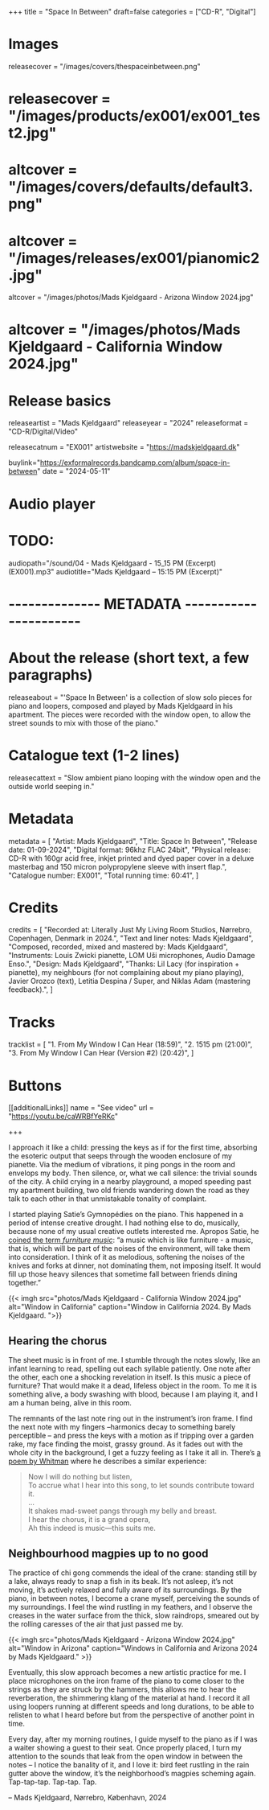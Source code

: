 +++
title = "Space In Between"
draft=false
categories = ["CD-R", "Digital"]

# Images
releasecover = "/images/covers/thespaceinbetween.png"
# releasecover = "/images/products/ex001/ex001_test2.jpg"
# altcover = "/images/covers/defaults/default3.png"
# altcover = "/images/releases/ex001/pianomic2.jpg"
altcover = "/images/photos/Mads Kjeldgaard - Arizona Window 2024.jpg"
# altcover = "/images/photos/Mads Kjeldgaard - California Window 2024.jpg"

# Release basics
releaseartist = "Mads Kjeldgaard"
releaseyear = "2024"
releaseformat = "CD-R/Digital/Video"

releasecatnum = "EX001"
artistwebsite = "https://madskjeldgaard.dk"

buylink="https://exformalrecords.bandcamp.com/album/space-in-between"
date = "2024-05-11"

# Audio player
# TODO:
audiopath="/sound/04 - Mads Kjeldgaard - 15_15 PM (Excerpt) (EX001).mp3"
audiotitle="Mads Kjeldgaard – 15:15 PM (Excerpt)"

# -------------- METADATA ----------------------

# About the release (short text, a few paragraphs)
releaseabout = "'Space In Between' is a collection of slow solo pieces for piano and loopers, composed and played by Mads Kjeldgaard in his apartment. The pieces were recorded with the window open, to allow the street sounds to mix with those of the piano."


# Catalogue text (1-2 lines)
releasecattext = "Slow ambient piano looping with the window open and the outside world seeping in."

# Metadata
metadata = [
    "Artist: Mads Kjeldgaard",
    "Title: Space In Between",
    "Release date: 01-09-2024",
    "Digital format: 96khz FLAC 24bit",
    "Physical release: CD-R with 160gr acid free, inkjet printed and dyed paper cover in a deluxe masterbag and 150 micron polypropylene sleeve with insert flap.",
    "Catalogue number: EX001",
    "Total running time: 60:41",
]

# Credits
credits = [
    "Recorded at: Literally Just My Living Room Studios, Nørrebro, Copenhagen, Denmark in 2024.",
    "Text and liner notes: Mads Kjeldgaard",
    "Composed, recorded, mixed and mastered by: Mads Kjeldgaard",
    "Instruments: Louis Zwicki pianette, LOM Uši microphones, Audio Damage Enso.",
    "Design: Mads Kjeldgaard",
    "Thanks: Lil Lacy (for inspiration + pianette), my neighbours (for not complaining about my piano playing), Javier Orozco (text), Letitia Despina / Super, and Niklas Adam (mastering feedback).",
]

# Tracks
tracklist = [
    "1. From My Window I Can Hear (18:59)",
    "2. 1515 pm (21:00)",
    "3. From My Window I Can Hear (Version #2) (20:42)",
]

# Buttons
[[additionalLinks]]
name = "See video"
url = "https://youtu.be/caWRBfYeRKc"

+++

I approach it like a child: pressing the keys as if for the first time, absorbing the esoteric output that seeps through the wooden enclosure of my pianette. Via the medium of vibrations, it ping pongs in the room and envelops my body. Then  silence, or, what we call silence: the trivial sounds of the city. A child crying in a nearby playground, a moped speeding past my apartment building, two old friends wandering down the road as they talk to each other in that unmistakable tonality of complaint.

I started playing Satie’s Gymnopédies on the piano. This happened in a period of intense creative drought. I had nothing else to do, musically, because none of my usual creative outlets interested me. Apropos Satie, he [coined the term _furniture music_](http://www.slashseconds.org/issues/001/001/articles/11_psuchin/index.php): “a music which is like furniture - a music, that is, which will be part of the noises of the environment, will take them into consideration. I think of it as melodious, softening the noises of the knives and forks at dinner, not dominating them, not imposing itself. It would fill up those heavy silences that sometime fall between friends dining together.”

{{< imgh src="photos/Mads Kjeldgaard - California Window 2024.jpg" alt="Window in California" caption="Window in California 2024. By Mads Kjeldgaard. ">}}  


## Hearing the chorus

The sheet music is in front of me. I stumble through the notes slowly, like an infant learning to read, spelling out each syllable patiently. One note after the other, each one a shocking revelation in itself. Is this music a piece of furniture? That would make it a dead, lifeless object in the room. To me it is something alive, a body swashing with blood, because I am playing it, and I am a human being, alive in this room.

The remnants of the last note ring out in the instrument’s iron frame. I find the next note with my fingers –harmonics decay to something barely perceptible – and press the keys with a motion as if tripping over a garden rake, my face finding the moist, grassy ground. As it fades out with the whole city in the background, I get a fuzzy feeling as I take it all in. There’s [a poem by Whitman](https://www.poetryfoundation.org/poems/45477/song-of-myself-1892-version) where he describes a similar experience:

> Now I will do nothing but listen,  
> To accrue what I hear into this song, to let sounds contribute toward it.  
> ...  
> It shakes mad-sweet pangs through my belly and breast.  
> I hear the chorus, it is a grand opera,   
> Ah this indeed is music—this suits me.

## Neighbourhood magpies up to no good

The practice of chi gong commends the ideal of the crane: standing still by a lake, always ready to snap a fish in its beak. It’s not asleep, it’s not moving, it’s actively relaxed and fully aware of its surroundings. By the piano, in between notes, I become a crane myself, perceiving the sounds of my surroundings. I feel the wind rustling in my feathers, and I observe the creases in the water surface from the thick, slow raindrops, smeared out by the rolling caresses of the air that just passed me by.

{{< imgh src="photos/Mads Kjeldgaard - Arizona Window 2024.jpg" alt="Window in Arizona" caption="Windows in California and Arizona 2024 by Mads Kjeldgaard." >}}

Eventually, this slow approach becomes a new artistic practice for me. I place microphones on the iron frame of the piano to come closer to the strings as they are struck by the hammers, this allows me to hear the reverberation, the shimmering klang of the material at hand. I record it all using loopers running at different speeds and long durations, to be able to relisten to what I heard before but from the perspective of another point in time.

Every day, after my morning routines, I guide myself to the piano as if I was a waiter showing a guest to their seat. Once properly placed, I turn my attention to the sounds that leak from the open window in between the notes – I notice the banality of it, and I love it: bird feet rustling in the rain gutter above the window, it’s the neighborhood’s magpies scheming again. Tap-tap-tap. Tap-tap. Tap.

– Mads Kjeldgaard, Nørrebro, København, 2024
